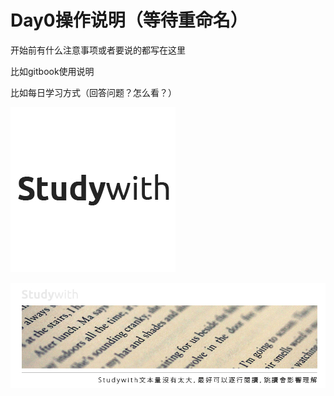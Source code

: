 # Day0操作说明（等待重命名）

开始前有什么注意事项或者要说的都写在这里

比如gitbook使用说明

比如每日学习方式（回答问题？怎么看？）

![](/assets/studywith-gitbook.jpg)

![](/assets/2.jpg)

